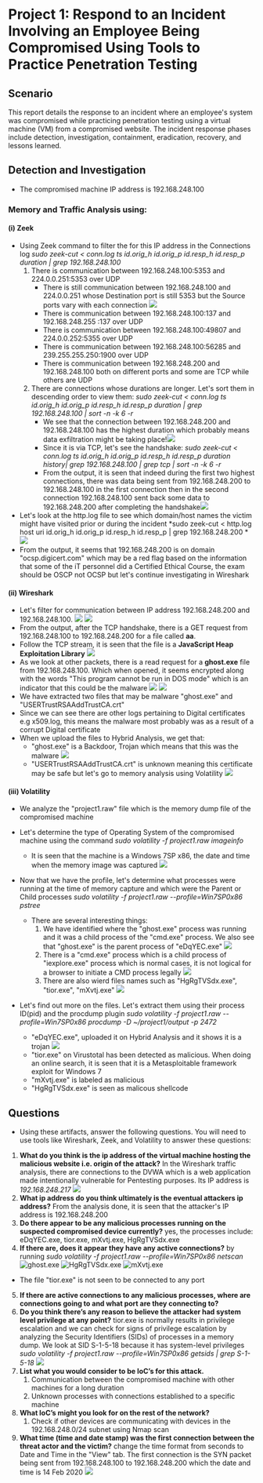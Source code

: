 # Project 1: Respond to an Incident Involving an Employee Being Compromised Using Tools to Practice Penetration Testing

## Scenario 
This report details the response to an incident where an employee's system was compromised while practicing penetration testing using a virtual machine (VM) from a compromised website. The incident response phases include detection, investigation, containment, eradication, recovery, and lessons learned.

## Detection and Investigation
- The compromised machine IP address is 192.168.248.100

### Memory and Traffic Analysis using:
#### (i) Zeek
- Using Zeek command to filter the for this IP address in the Connections log
    *sudo zeek-cut < conn.log ts id.orig_h id.orig_p id.resp_h id.resp_p duration | grep 192.168.248.100*
    1.  There is communication between 192.168.248.100:5353 and 224.0.0.251:5353 over UDP
        - There is still communication between 192.168.248.100 and 224.0.0.251 whose Destination port is still 5353 but the Source ports vary with each connection ![](images/image.png)
        - There is communication between 192.168.248.100:137 and 192.168.248.255 :137 over UDP
        - There is communication between 192.168.248.100:49807 and 224.0.0.252:5355 over UDP
        - There is communication between 192.168.248.100:56285 and 239.255.255.250:1900 over UDP
        - There is communication between 192.168.248.200 and 192.168.248.100 both on different ports and some are TCP while others are UDP
    2. There are connections whose durations are longer. Let's sort them in descending order to view them: *sudo zeek-cut < conn.log ts id.orig_h id.orig_p id.resp_h id.resp_p duration | grep 192.168.248.100 | sort -n -k 6 -r*
        - We see that the connection between 192.168.248.200 and 192.168.248.100 has the highest duration which probably means data exfiltration might be taking place!![](images/image-2.png)
        - Since it is via TCP, let's see the handshake:
            *sudo zeek-cut < conn.log ts id.orig_h id.orig_p id.resp_h id.resp_p duration history| grep 192.168.248.100 | grep tcp | sort -n -k 6 -r*
        - From the output, it is seen that indeed during the first two highest connections, there was data being sent from 192.168.248.200 to 192.168.248.100 in the first connection then in the second connection 192.168.248.100 sent back some data to 192.168.248.200 after completing the handshake![](images/image-3.png)
- Let's look at the http.log file to see which domain/host names the victim might have visited prior or during the incident
    *sudo zeek-cut < http.log host uri id.orig_h id.orig_p id.resp_h id.resp_p | grep 192.168.248.200 *
    ![](images/image-4.png)
- From the output, it seems that 192.168.248.200 is on domain "ocsp.digicert.com" which may be a red flag based on the information that some of the iT personnel did a Certified Ethical Course, the exam should be OSCP not OCSP but let's continue investigating in Wireshark

#### (ii) Wireshark
- Let's filter for communication between IP address 192.168.248.200 and 192.168.248.100. ![](images/image-5.png) 
![](images/image23.png)
- From the output, after the TCP handshake, there is a GET request from 192.168.248.100 to 192.168.248.200 for a file called **aa**. 
- Follow the TCP stream, it is seen that the file is a **JavaScript Heap Exploitation Library**
![](images/image-8.png)
- As we look at other packets, there is a read request for a **ghost.exe** file from 192.168.248.100. Which when opened, it seems encrypted along with the words "This program cannot be run in DOS mode" which is an indicator that this could be the malware
![](images/image-6.png) 
![](images/image-7.png)
- We have extracted two files that may be malware "ghost.exe" and "USERTrustRSAAddTrustCA.crt"
- Since we can see there are other logs pertaining to Digital certificates e.g x509.log, this means the malware most probably was as a result of a corrupt Digital certificate
- When we upload the files to Hybrid Analysis, we get that:
    - "ghost.exe" is a Backdoor, Trojan which means that this was the malware 
        ![](images/image-9.png)
    - "USERTrustRSAAddTrustCA.crt" is unknown meaning this certificate may be safe but let's go to memory analysis using Volatility
        ![](images/image-10.png)

#### (iii) Volatility
- We analyze the "project1.raw" file which is the memory dump file of the compromised machine
- Let's determine the type of Operating System of the compromised machine using the command
    *sudo volatility -f project1.raw imageinfo*
    - It is seen that the machine is a Windows 7SP x86, the date and time when the memory image was captured 
    ![](images/image-11.png)

- Now that we have the profile, let's determine what processes were running at the time of memory capture and which were the Parent or Child processes
    *sudo volatility -f project1.raw --profile=Win7SP0x86 pstree*
    - There are several interesting things:
        1. We have identified where the "ghost.exe" process was running and it was a child process of the "cmd.exe" process. We also see that "ghost.exe" is the parent process of "eDqYEC.exe" ![](images/image-14.png)
        2. There is a "cmd.exe" process which is a child process of "iexplore.exe" process which is normal cases, it is not logical for a browser to initiate a CMD process legally ![](images/image-13.png)
        3. There are also wierd files names such as "HgRgTVSdx.exe", "tior.exe", "mXvtj.exe" ![](images/image-12.png) 
        
- Let's find out more on the files. Let's extract them using their process ID(pid) and the procdump plugin 
    *sudo volatility -f project1.raw --profile=Win7SP0x86 procdump -D ~/project1/output -p 2472*
    - "eDqYEC.exe", uploaded it on Hybrid Analysis and it shows it is a trojan ![](images/image-15.png)
    - "tior.exe" on Virustotal has been detected as malicious. When doing an online search, it is seen that it is a Metasploitable framework exploit for Windows 7
    - "mXvtj.exe" is labeled as malicious
    - "HgRgTVSdx.exe" is seen as malicous shellcode

## Questions
- Using these artifacts, answer the following questions. You will need to use tools like Wireshark, Zeek, and Volatility to answer these questions:

1. **What do you think is the ip address of the virtual machine hosting the malicious website i.e. origin of the attack?** In the Wireshark traffic analysis, there are connections to the DVWA which is a web application made intentionally vulnerable for Pentesting purposes. Its IP address is *192.168.248.217*
![](images/image-16.png)
2. **What ip address do you think ultimately is the eventual attackers ip address?** From the analysis done, it is seen that the attacker's IP address is 192.168.248.200
3. **Do there appear to be any malicious processes running on the suspected compromised device currently?** yes, the processes include: eDqYEC.exe, tior.exe, mXvtj.exe, HgRgTVSdx.exe
4. **If there are, does it appear they have any active connections?** by running 
*sudo volatility -f project1.raw --profile=Win7SP0x86 netscan*
![ghost.exe](images/image-17.png)
![HgRgTVSdx.exe](images/image-18.png)
![mXvtj.exe](images/image-19.png)
- The file "tior.exe" is not seen to be connected to any port
5. **If there are active connections to any malicious processes, where are connections going to and what port are they connecting to?**
7. **Do you think there’s any reason to believe the attacker had system level privilege at any point?** tior.exe is normally results in privilege escalation and we can check for signs of privilege escalation by analyzing the Security Identifiers (SIDs) of processes in a memory dump. We look at SID S-1-5-18 because it has system-level privileges
*sudo volatility -f project1.raw --profile=Win7SP0x86 getsids | grep S-1-5-18*
![](images/image-20.png)
8. **List what you would consider to be IoC’s for this attack.**
    1. Communication between the compromised machine with other machines for a long duration
    2. Unknown processes with connections established to a specific machine
9. **What IoC’s might you look for on the rest of the network?**
    1. Check if other devices are communicating with devices in the 192.168.248.0/24 subnet using Nmap scan 
10. **What time (time and date stamp) was the first connection between the threat actor and the victim?**
change the time format from seconds to Date and Time in the "View" tab. The first connection is the SYN packet being sent from 192.168.248.100 to 192.168.248.200 which the date and time is 14 Feb 2020
![](images/image-22.png)